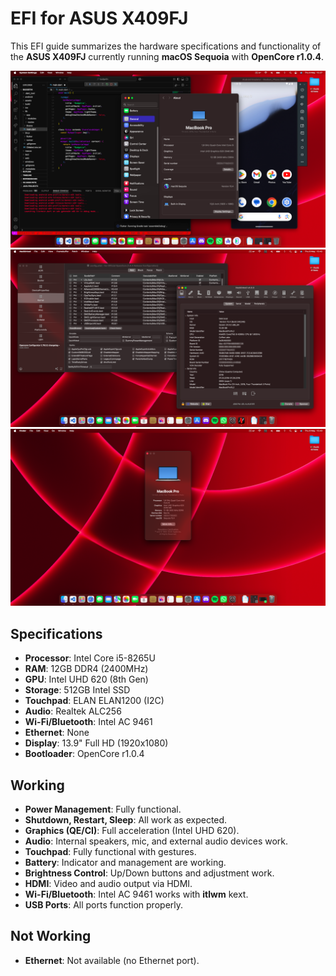 # EFI for ASUS X409FJ

This EFI guide summarizes the hardware specifications and functionality of the **ASUS X409FJ** currently running **macOS Sequoia** with **OpenCore r1.0.4**.

![Result Image](image/result1.png)
![Result Image](image/result2.png)
![Result Image](image/result3.png)

## Specifications

- **Processor**: Intel Core i5-8265U
- **RAM**: 12GB DDR4 (2400MHz)
- **GPU**: Intel UHD 620 (8th Gen)
- **Storage**: 512GB Intel SSD
- **Touchpad**: ELAN ELAN1200 (I2C)
- **Audio**: Realtek ALC256
- **Wi-Fi/Bluetooth**: Intel AC 9461
- **Ethernet**: None
- **Display**: 13.9" Full HD (1920x1080)
- **Bootloader**: OpenCore r1.0.4

## Working

- **Power Management**: Fully functional.
- **Shutdown, Restart, Sleep**: All work as expected.
- **Graphics (QE/CI)**: Full acceleration (Intel UHD 620).
- **Audio**: Internal speakers, mic, and external audio devices work.
- **Touchpad**: Fully functional with gestures.
- **Battery**: Indicator and management are working.
- **Brightness Control**: Up/Down buttons and adjustment work.
- **HDMI**: Video and audio output via HDMI.
- **Wi-Fi/Bluetooth**: Intel AC 9461 works with **itlwm** kext. 
- **USB Ports**: All ports function properly.

## Not Working

- **Ethernet**: Not available (no Ethernet port).

